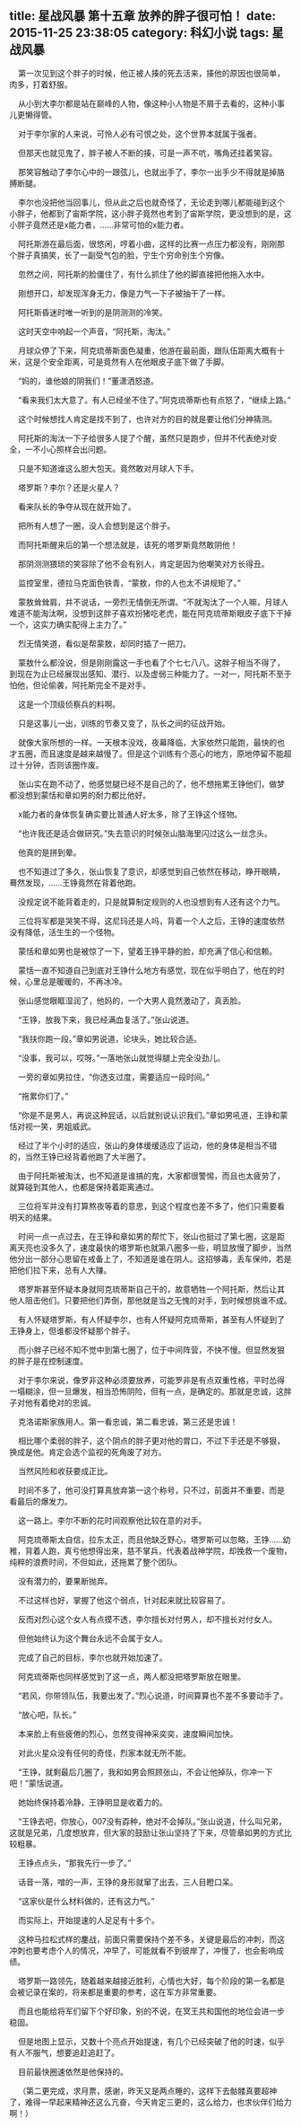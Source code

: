 title: 星战风暴 第十五章 放养的胖子很可怕！
date: 2015-11-25 23:38:05
category: 科幻小说
tags: 星战风暴
---
&nbsp;&nbsp;&nbsp;&nbsp;第一次见到这个胖子的时候，他正被人揍的死去活来，揍他的原因也很简单，肉多，打着舒服。

&nbsp;&nbsp;&nbsp;&nbsp;从小到大李尔都是站在巅峰的人物，像这种小人物是不屑于去看的，这种小事儿更懒得管。

&nbsp;&nbsp;&nbsp;&nbsp;对于李尔家的人来说，可怜人必有可恨之处，这个世界本就属于强者。

&nbsp;&nbsp;&nbsp;&nbsp;但那天也就见鬼了，胖子被人不断的揍，可是一声不吭，嘴角还挂着笑容。

&nbsp;&nbsp;&nbsp;&nbsp;那笑容触动了李尔心中的一跟弦儿，也就出手了，李尔一出手少不得就是掉胳膊断腿。

&nbsp;&nbsp;&nbsp;&nbsp;李尔也没把他当回事儿，但从此之后也就奇怪了，无论走到哪儿都能碰到这个小胖子，他都到了宙斯学院，这小胖子竟然也考到了宙斯学院，更没想到的是，这小胖子竟然还是x能力者，……非常可怕的x能力者。

&nbsp;&nbsp;&nbsp;&nbsp;阿托斯游在最后面，很悠闲，哼着小曲，这样的比赛一点压力都没有，刚刚那个胖子真搞笑，长了一副受气包的脸，宁生个穷命别生个穷像。

&nbsp;&nbsp;&nbsp;&nbsp;忽然之间，阿托斯的脸僵住了，有什么抓住了他的脚直接把他拖入水中。

&nbsp;&nbsp;&nbsp;&nbsp;刚想开口，却发现浑身无力，像是力气一下子被抽干了一样。

&nbsp;&nbsp;&nbsp;&nbsp;阿托斯昏迷时唯一听到的是阴测测的冷笑。

&nbsp;&nbsp;&nbsp;&nbsp;这时天空中响起一个声音，“阿托斯，淘汰。”

&nbsp;&nbsp;&nbsp;&nbsp;月球众停了下来，阿克琉蒂斯面色凝重，他游在最前面，跟队伍距离大概有十米，这是个安全距离，可是竟然有人在他眼皮子底下做了手脚。

&nbsp;&nbsp;&nbsp;&nbsp;“妈的，谁他娘的阴我们！”董潇洒怒道。

&nbsp;&nbsp;&nbsp;&nbsp;“看来我们太大意了。有人已经坐不住了。”阿克琉蒂斯也有点怒了，“继续上路。”

&nbsp;&nbsp;&nbsp;&nbsp;这个时候想找人肯定是找不到了，也许对方的目的就是要让他们分神猜测。

&nbsp;&nbsp;&nbsp;&nbsp;阿托斯的淘汰一下子给很多人提了个醒，虽然只是跑步，但并不代表绝对安全，一不小心照样会出问题。

&nbsp;&nbsp;&nbsp;&nbsp;只是不知道谁这么胆大包天。竟然敢对月球人下手。

&nbsp;&nbsp;&nbsp;&nbsp;塔罗斯？李尔？还是火星人？

&nbsp;&nbsp;&nbsp;&nbsp;看来队长的争夺从现在就开始了。

&nbsp;&nbsp;&nbsp;&nbsp;把所有人想了一圈，没人会想到是这个胖子。

&nbsp;&nbsp;&nbsp;&nbsp;而阿托斯醒来后的第一个想法就是，该死的塔罗斯竟然敢阴他！

&nbsp;&nbsp;&nbsp;&nbsp;那阴测测猥琐的笑容除了他不会有别人，肯定是因为他嘲笑对方长得丑。

&nbsp;&nbsp;&nbsp;&nbsp;监控室里，德拉马克面色铁青，“蒙敖，你的人也太不讲规矩了。”

&nbsp;&nbsp;&nbsp;&nbsp;蒙敖耸耸肩，并不说话，一旁烈无情倒无所谓。“不就淘汰了一个人嘛，月球人难道不能淘汰啊，没想到这胖子喜欢扮猪吃老虎，能在阿克琉蒂斯眼皮子底下干掉一个，这实力确实配得上主力了。”

&nbsp;&nbsp;&nbsp;&nbsp;烈无情笑道，看似是帮蒙敖，却同时插了一把刀。

&nbsp;&nbsp;&nbsp;&nbsp;蒙敖什么都没说，但是刚刚露这一手也看了个七七八八。这胖子相当不得了，到现在为止已经展现出感知、潜行、以及虚弱三种能力了。一对一，阿托斯不至于怕他，但论偷袭，阿托斯完全不是对手。

&nbsp;&nbsp;&nbsp;&nbsp;这是一个顶级侦察兵的料啊。

&nbsp;&nbsp;&nbsp;&nbsp;只是这事儿一出，训练的节奏又变了，队长之间的征战开始。

&nbsp;&nbsp;&nbsp;&nbsp;就像大家所想的一样。一天根本没戏，夜幕降临，大家依然只能跑，最快的也才五圈，而且速度是越来越慢了。但是这个训练有个恶心的地方，原地停留不能超过十分钟，否则该圈作废。

&nbsp;&nbsp;&nbsp;&nbsp;张山实在跑不动了，他感觉腿已经不是自己的了，他不想拖累王铮他们，做梦都没想到蒙恬和章如男的耐力都比他好。

&nbsp;&nbsp;&nbsp;&nbsp;x能力者的身体恢复确实要比普通人好太多，除了王铮这个怪物。

&nbsp;&nbsp;&nbsp;&nbsp;“也许我还是适合做研究。”失去意识的时候张山脑海里闪过这么一丝念头。

&nbsp;&nbsp;&nbsp;&nbsp;他真的是拼到晕。

&nbsp;&nbsp;&nbsp;&nbsp;也不知道过了多久，张山恢复了意识，却感觉到自己依然在移动，睁开眼睛，蓦然发现，……王铮竟然在背着他跑。

&nbsp;&nbsp;&nbsp;&nbsp;没规定说不能背着走的，只是就算制定规则的人也没想到有人还有这个力气。

&nbsp;&nbsp;&nbsp;&nbsp;三位将军都是哭笑不得，这尼玛还是人吗，背着一个人之后，王铮的速度依然没有降低，活生生的一个怪物。

&nbsp;&nbsp;&nbsp;&nbsp;蒙恬和章如男也是被惊了一下，望着王铮平静的脸，却充满了信心和信赖。

&nbsp;&nbsp;&nbsp;&nbsp;蒙恬一直不知道自己到底对王铮什么地方有感觉，现在似乎明白了，他在的时候，心里总是暖暖的，不再冰冷。

&nbsp;&nbsp;&nbsp;&nbsp;张山感觉眼眶湿润了，他妈的，一个大男人竟然激动了，真丢脸。

&nbsp;&nbsp;&nbsp;&nbsp;“王铮，放我下来，我已经满血复活了。”张山说道。

&nbsp;&nbsp;&nbsp;&nbsp;“我扶你跑一段。”章如男说道，论块头，她比较合适。

&nbsp;&nbsp;&nbsp;&nbsp;“没事，我可以，哎呀。”一落地张山就觉得腿上完全没劲儿。

&nbsp;&nbsp;&nbsp;&nbsp;一旁的章如男拉住，“你透支过度，需要适应一段时间。”

&nbsp;&nbsp;&nbsp;&nbsp;“拖累你们了。”

&nbsp;&nbsp;&nbsp;&nbsp;“你是不是男人，再说这种屁话，以后就别说认识我们。”章如男吼道，王铮和蒙恬对视一笑，男姐威武。

&nbsp;&nbsp;&nbsp;&nbsp;经过了半个小时的适应，张山的身体缓缓适应了运动，他的身体是相当不错的，当然王铮已经背着他跑了大半圈了。

&nbsp;&nbsp;&nbsp;&nbsp;由于阿托斯被淘汰，也不知道是谁搞的鬼，大家都很警惕，而且也太疲劳了，就算碰到其他人，也都是保持着距离通过。

&nbsp;&nbsp;&nbsp;&nbsp;三位将军并没有打算熬夜等着的意思，到这个程度也差不多了，他们只需要看明天的结果。

&nbsp;&nbsp;&nbsp;&nbsp;时间一点一点过去，在王铮和章如男的帮忙下，张山也挺过了第七圈，这是距离天亮也没多久了，速度最快的塔罗斯也就第八圈多一些，明显放慢了脚步，当然他分出一部分心思留在戒备上了，不知道是谁在阴人。这招够毒，丢车保帅，若是把他们拉下来，总有人大赚。

&nbsp;&nbsp;&nbsp;&nbsp;塔罗斯甚至怀疑本身就阿克琉蒂斯自己干的，故意牺牲一个阿托斯，然后让其他人阻击他们。只要把他们弄倒，那他就是当之无愧的对手，到时候想挑谁不成。

&nbsp;&nbsp;&nbsp;&nbsp;有人怀疑塔罗斯，有人怀疑李尔，也有人怀疑阿克琉蒂斯，甚至有人怀疑到了王铮身上，但谁都没怀疑那个胖子。

&nbsp;&nbsp;&nbsp;&nbsp;而小胖子已经不知不觉中到第七圈了，位于中间阵营，不快不慢。但显然发狠的胖子是在控制速度。

&nbsp;&nbsp;&nbsp;&nbsp;对于李尔来说，像罗非这种必须要放养，可能罗非是有点双重性格，平时怂得一塌糊涂，但一旦爆发，相当恐怖阴险，但有一点，是确定的。那就是忠诚，这胖子对他有着绝对的忠诚。

&nbsp;&nbsp;&nbsp;&nbsp;克洛诺斯家族用人。第一看忠诚，第二看忠诚，第三还是忠诚！

&nbsp;&nbsp;&nbsp;&nbsp;相比哪个柔弱的胖子，这个阴点的胖子更对他的胃口，不过下手还是不够狠，换成是他。肯定会选个监视的死角废了对方。

&nbsp;&nbsp;&nbsp;&nbsp;当然风险和收获要成正比。

&nbsp;&nbsp;&nbsp;&nbsp;时间不多了，他可没打算真放弃第一这个称号，只不过，前面并不重要，而是看最后的爆发力。

&nbsp;&nbsp;&nbsp;&nbsp;这一路上。李尔不断的花时间观察他比较在意的对手。

&nbsp;&nbsp;&nbsp;&nbsp;阿克琉蒂斯太自信，拉东太正，而且他缺乏野心，塔罗斯可以忽略，王铮……幼稚，背着人跑，真亏他想得出来，慈不掌兵，代表着战神学院，却挽救一个废物，纯粹的浪费时间，不但如此，还拖累了整个团队。

&nbsp;&nbsp;&nbsp;&nbsp;没有潜力的，要果断抛弃。

&nbsp;&nbsp;&nbsp;&nbsp;不过这样也好，掌握了他这个弱点，针对起来就比较容易了。

&nbsp;&nbsp;&nbsp;&nbsp;反而对烈心这个女人有点摸不透，李尔擅长对付男人，却不擅长对付女人。

&nbsp;&nbsp;&nbsp;&nbsp;但他始终认为这个舞台永远不会属于女人。

&nbsp;&nbsp;&nbsp;&nbsp;完成了自己的目标，李尔也就开始加速了。

&nbsp;&nbsp;&nbsp;&nbsp;阿克琉蒂斯也同样感觉到了这一点，两人都没把塔罗斯放在眼里。

&nbsp;&nbsp;&nbsp;&nbsp;“若风，你带领队伍，我要出发了。”烈心说道，时间算算也不差不多要动手了。

&nbsp;&nbsp;&nbsp;&nbsp;“放心吧，队长。”

&nbsp;&nbsp;&nbsp;&nbsp;本来脸上有些疲倦的烈心，忽然变得神采奕奕，速度瞬间加快。

&nbsp;&nbsp;&nbsp;&nbsp;对此火星众没有任何的奇怪，烈家本就无所不能。

&nbsp;&nbsp;&nbsp;&nbsp;“王铮，就剩最后几圈了，我和如男会照顾张山，不会让他掉队，你冲一下吧！”蒙恬说道。

&nbsp;&nbsp;&nbsp;&nbsp;她始终保持着冷静，王铮明显是收着力的。

&nbsp;&nbsp;&nbsp;&nbsp;“王铮去吧，你放心，007没有孬种，绝对不会掉队。”张山说道，什么叫兄弟，这就是兄弟，几度想放弃，但大家的鼓励让张山坚持了下来，尽管章如男的方式比较粗暴。

&nbsp;&nbsp;&nbsp;&nbsp;王铮点点头，“那我先行一步了。”

&nbsp;&nbsp;&nbsp;&nbsp;话音一落，噌的一声，王铮的身形就窜了出去，三人目瞪口呆。

&nbsp;&nbsp;&nbsp;&nbsp;“这家伙是什么材料做的，还有这力气。”

&nbsp;&nbsp;&nbsp;&nbsp;而实际上，开始提速的人足足有十多个。

&nbsp;&nbsp;&nbsp;&nbsp;这种马拉松式样的鏖战，前面只需要保持个差不多，关键是最后的冲刺，而这冲刺也要考虑个人的情况，冲早了，可能就看不到彼岸了，冲慢了，也会影响成绩。

&nbsp;&nbsp;&nbsp;&nbsp;塔罗斯一路领先，随着越来越接近胜利，心情也大好，每个阶段的第一名都是会被记录在案的，将来都是重要的参考，这在军方非常重要。

&nbsp;&nbsp;&nbsp;&nbsp;而且也能给将军们留下个好印象，别的不说，在冥王共和国他的地位会进一步稳固。

&nbsp;&nbsp;&nbsp;&nbsp;但是地图上显示，又数十个亮点开始提速，有几个已经突破了他的时速，似乎有人不服气，想要追赶追赶了。

&nbsp;&nbsp;&nbsp;&nbsp;目前最快圈速依然是他保持的。

&nbsp;&nbsp;&nbsp;&nbsp;（第二更完成，求月票，感谢，昨天又是两点睡的，这样下去骷髅真要超神了，难得一早起来精神还这么亢奋，今天肯定三更的，这么给力，也求伙伴们给力啊！）